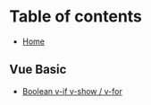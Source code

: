 # Table of contents

* [Home](README.md)

## Vue Basic

* [Boolean v-if v-show / v-for](vue-basic/boolean.md)

